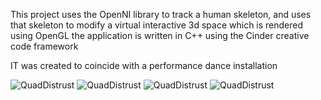 This project uses the OpenNI library to track a human skeleton, and uses that skeleton to modify a virtual interactive 3d space which is rendered using OpenGL the application is written in C++ using the Cinder creative code framework

IT was created to coincide with a performance dance installation

![QuadDistrust](http://farm6.static.flickr.com/5022/5632801899_057a849533_b.jpg "QuadDistrust")
![QuadDistrust](http://farm6.static.flickr.com/5269/5632802469_78186ce3b2_b.jpg "QuadDistrust")
![QuadDistrust](http://farm6.static.flickr.com/5070/5603799495_21de965401_b.jpg "QuadDistrust")
![QuadDistrust](http://farm6.static.flickr.com/5268/5622548719_299ec175a1_b.jpg "QuadDistrust")



